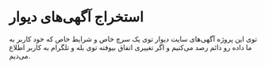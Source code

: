 # استخراج آگهی‌های دیوار
توی این پروژه آگهی‌های سایت دیوار توی یک سرچ خاص و شرایط خاص که خود کاربر به ما داده رو دائم رصد می‌کنیم و اگر تغییری اتفاق بیوفته توی بله و تلگرام به کاربر اطلاع می‌دیم.